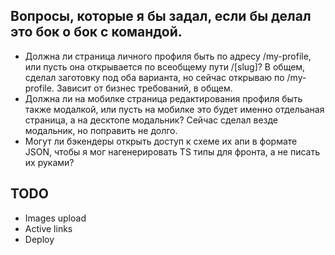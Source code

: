 ## Вопросы, которые я бы задал, если бы делал это бок о бок с командой.

- Должна ли страница личного профиля быть по адресу /my-profile, или пусть она открывается по всеобщему пути /[slug]? В общем, сделал заготовку под оба варианта, но сейчас открываю по /my-profile. Зависит от бизнес требований, в общем.
- Должна ли на мобилке страница редактирования профиля быть также модалкой, или пусть на мобилке это будет именно отдельаная страница, а на десктопе модальник? Сейчас сделал везде модальник, но поправить не долго.
- Могут ли бэкендеры открыть доступ к схеме их апи в формате JSON, чтобы я мог нагенерировать TS типы для фронта, а не писать их руками?

## TODO

- Images upload
- Active links
- Deploy
